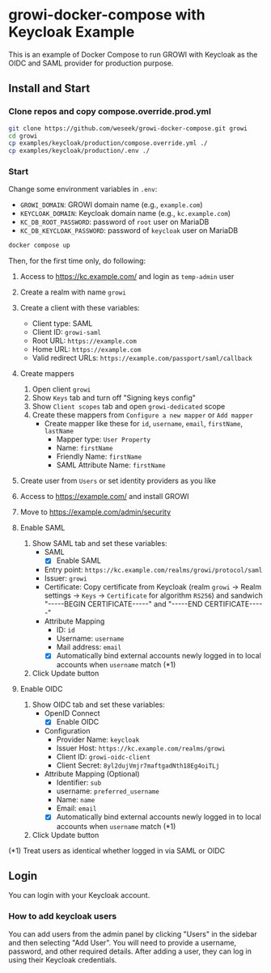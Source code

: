# growi-docker-compose with Keycloak Example

This is an example of Docker Compose to run GROWI with Keycloak as the OIDC and SAML provider for production purpose.

## Install and Start

### Clone repos and copy compose.override.prod.yml

```bash
git clone https://github.com/weseek/growi-docker-compose.git growi
cd growi
cp examples/keycloak/production/compose.override.yml ./
cp examples/keycloak/production/.env ./
```

### Start

Change some environment variables in `.env`:

- `GROWI_DOMAIN`: GROWI domain name (e.g., `example.com`)
- `KEYCLOAK_DOMAIN`: Keycloak domain name (e.g., `kc.example.com`)
- `KC_DB_ROOT_PASSWORD`: password of `root` user on MariaDB
- `KC_DB_KEYCLOAK_PASSWORD`: password of `keycloak` user on MariaDB

```bash
docker compose up
```

Then, for the first time only, do following:

1. Access to https://kc.example.com/ and login as `temp-admin` user
1. Create a realm with name `growi`
1. Create a client with these variables:
    - Client type: SAML
    - Client ID: `growi-saml`
    - Root URL: `https://example.com`
    - Home URL: `https://example.com`
    - Valid redirect URLs: `https://example.com/passport/saml/callback`
1. Create mappers
    1. Open client `growi`
    1. Show `Keys` tab and turn off "Signing keys config"
    1. Show `Client scopes` tab and open `growi-dedicated` scope
    1. Create these mappers from `Configure a new mapper` or `Add mapper`
        - Create mapper like these for `id`, `username`, `email`, `firstName`, `lastName`
            - Mapper type: `User Property`
            - Name: `firstName`
            - Friendly Name: `firstName`
            - SAML Attribute Name: `firstName`
1. Create user from `Users` or set identity providers as you like

1. Access to https://example.com/ and install GROWI
1. Move to https://example.com/admin/security
1. Enable SAML
    1. Show SAML tab and set these variables:
        - SAML
            - [x] Enable SAML
        - Entry point: `https://kc.example.com/realms/growi/protocol/saml`
        - Issuer: `growi`
        - Certificate: Copy certificate from Keycloak (realm `growi` -> Realm settings -> `Keys` -> `Certificate` for algorithm `RS256`) and sandwich "-----BEGIN CERTIFICATE-----" and "-----END CERTIFICATE-----"
        - Attribute Mapping
            - ID: `id`
            - Username: `username`
            - Mail address: `email`
            - [x] Automatically bind external accounts newly logged in to local accounts when `username` match (*1)
    1. Click Update button
1. Enable OIDC
    1. Show OIDC tab and set these variables:
        * OpenID Connect
            - [x] Enable OIDC
        * Configuration
            - Provider Name: `keycloak`
            - Issuer Host: `https://kc.example.com/realms/growi`
            - Client ID: `growi-oidc-client`
            - Client Secret: `8yl2dujVmjr7maftgadNth18Eg4oiTLj`
        * Attribute Mapping (Optional)
            - Identifier: `sub`
            - username: `preferred_username`
            - Name: `name`
            - Email: `email`
            - [x] Automatically bind external accounts newly logged in to local accounts when `username` match (*1)
    1. Click Update button

(*1) Treat users as identical whether logged in via SAML or OIDC

## Login

You can login with your Keycloak account.

### How to add keycloak users

You can add users from the admin panel by clicking "Users" in the sidebar and then selecting "Add User". You will need to provide a username, password, and other required details.
After adding a user, they can log in using their Keycloak credentials.
